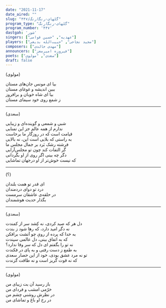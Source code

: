 ```yaml
---
date: "2021-11-17"
date_aired: ""
slug: "گلهای-رنگارنگ/۴۴۷"
program_type: "گلهای-رنگارنگ"
program_number: '۴۴۷'
dastgah: 'شور'
singers: ["عهدیه", "حسین قوامی"]
players: ["مجید نجاحی", "حبیب‌الله بدیعی"]
composers: ["مهدی خالدی"]
announcers: ["فیروزه امیرمعز"]
poets: ["سعدی", "مولوی"]
draft: false
---
```


(مولوی)  

بیا ای مونس جان‌های مستان  
ببین اندیشه و غوغای مستان  
بیا ای شاه خوبان و برافروز  
ز شمع روی خود سیمای مستان  

---  

(سعدی)  

شبی و شمعی و گوینده‌ای و زیبایی  
ندارم از همه عالم جز این تمنایی  
قیامت است که در روزگار ما برخاست  
به راستی که بلایی است این، نه بالایی  
فرشته رشک بَرد بر جمال مجلس ما  
گر التفات کند چون تو مجلس‌آرایی  
دگر چه بینی اگر روی از او بگردانی  
که نیست خوش‌تر از او درجهان تماشایی  

---  

(؟)  

ای قدر تو همت بلندان  
درد تو دوای دردمندان  
در حلقه‌ی عاشقان سرمست  
بگذار حدیث هوشمندان  

---  

(سعدی)  

دل هر که صید کردی، نه کِشد سر از کمندت  
نه دگر امید دارد، که رها شود ز بندت  
به خدا که پرده از رویِ چو آتشت برافکن  
که به اتفاق بینی، دل عالمی سپندت  
نه تو را بگفتم ای دل که سر وفا ندارد؟  
به طمع ز دست رفتی و به پای در فکندت  
تو نه مرد عشق بودی، خود از این حصار سعدی  
که نه قوت گریز است و نه طاقت گزندت  

---  

(مولوی)  

باز رسید آن بت زیبای من  
خرّمی امشب و فردای من  
در نظرش روشنی چشم من  
در رخ او باغ و تماشای من  

